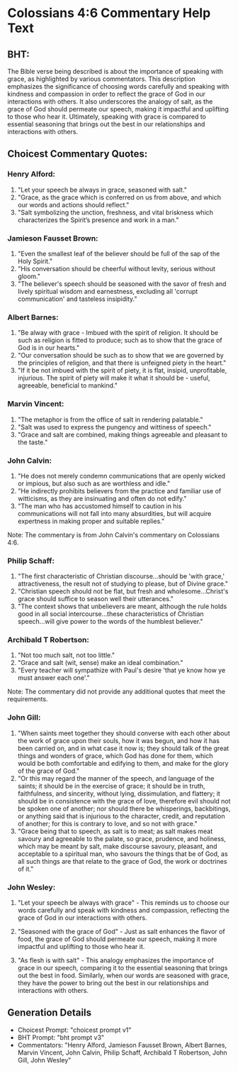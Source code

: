 # Colossians 4:6 Commentary Help Text

## BHT:
The Bible verse being described is about the importance of speaking with grace, as highlighted by various commentators. This description emphasizes the significance of choosing words carefully and speaking with kindness and compassion in order to reflect the grace of God in our interactions with others. It also underscores the analogy of salt, as the grace of God should permeate our speech, making it impactful and uplifting to those who hear it. Ultimately, speaking with grace is compared to essential seasoning that brings out the best in our relationships and interactions with others.

## Choicest Commentary Quotes:
### Henry Alford:
1. "Let your speech be always in grace, seasoned with salt." 
2. "Grace, as the grace which is conferred on us from above, and which our words and actions should reflect."
3. "Salt symbolizing the unction, freshness, and vital briskness which characterizes the Spirit’s presence and work in a man."

### Jamieson Fausset Brown:
1. "Even the smallest leaf of the believer should be full of the sap of the Holy Spirit." 
2. "His conversation should be cheerful without levity, serious without gloom."
3. "The believer's speech should be seasoned with the savor of fresh and lively spiritual wisdom and earnestness, excluding all 'corrupt communication' and tasteless insipidity."

### Albert Barnes:
1. "Be alway with grace - Imbued with the spirit of religion. It should be such as religion is fitted to produce; such as to show that the grace of God is in our hearts."
2. "Our conversation should be such as to show that we are governed by the principles of religion, and that there is unfeigned piety in the heart."
3. "If it be not imbued with the spirit of piety, it is flat, insipid, unprofitable, injurious. The spirit of piety will make it what it should be - useful, agreeable, beneficial to mankind."

### Marvin Vincent:
1. "The metaphor is from the office of salt in rendering palatable."
2. "Salt was used to express the pungency and wittiness of speech."
3. "Grace and salt are combined, making things agreeable and pleasant to the taste."

### John Calvin:
1. "He does not merely condemn communications that are openly wicked or impious, but also such as are worthless and idle."
2. "He indirectly prohibits believers from the practice and familiar use of witticisms, as they are insinuating and often do not edify."
3. "The man who has accustomed himself to caution in his communications will not fall into many absurdities, but will acquire expertness in making proper and suitable replies."

Note: The commentary is from John Calvin's commentary on Colossians 4:6.

### Philip Schaff:
1. "The first characteristic of Christian discourse...should be 'with grace,' attractiveness, the result not of studying to please, but of Divine grace."
2. "Christian speech should not be flat, but fresh and wholesome...Christ's grace should suffice to season well their utterances."
3. "The context shows that unbelievers are meant, although the rule holds good in all social intercourse...these characteristics of Christian speech...will give power to the words of the humblest believer."

### Archibald T Robertson:
1. "Not too much salt, not too little."
2. "Grace and salt (wit, sense) make an ideal combination."
3. "Every teacher will sympathize with Paul's desire 'that ye know how ye must answer each one'."

Note: The commentary did not provide any additional quotes that meet the requirements.

### John Gill:
1. "When saints meet together they should converse with each other about the work of grace upon their souls, how it was begun, and how it has been carried on, and in what case it now is; they should talk of the great things and wonders of grace, which God has done for them, which would be both comfortable and edifying to them, and make for the glory of the grace of God."
2. "Or this may regard the manner of the speech, and language of the saints; it should be in the exercise of grace; it should be in truth, faithfulness, and sincerity, without lying, dissimulation, and flattery; it should be in consistence with the grace of love, therefore evil should not be spoken one of another; nor should there be whisperings, backbitings, or anything said that is injurious to the character, credit, and reputation of another; for this is contrary to love, and so not with grace."
3. "Grace being that to speech, as salt is to meat; as salt makes meat savoury and agreeable to the palate, so grace, prudence, and holiness, which may be meant by salt, make discourse savoury, pleasant, and acceptable to a spiritual man, who savours the things that be of God, as all such things are that relate to the grace of God, the work or doctrines of it."

### John Wesley:
1. "Let your speech be always with grace" - This reminds us to choose our words carefully and speak with kindness and compassion, reflecting the grace of God in our interactions with others.

2. "Seasoned with the grace of God" - Just as salt enhances the flavor of food, the grace of God should permeate our speech, making it more impactful and uplifting to those who hear it.

3. "As flesh is with salt" - This analogy emphasizes the importance of grace in our speech, comparing it to the essential seasoning that brings out the best in food. Similarly, when our words are seasoned with grace, they have the power to bring out the best in our relationships and interactions with others.


## Generation Details
- Choicest Prompt: "choicest prompt v1"
- BHT Prompt: "bht prompt v3"
- Commentators: "Henry Alford, Jamieson Fausset Brown, Albert Barnes, Marvin Vincent, John Calvin, Philip Schaff, Archibald T Robertson, John Gill, John Wesley"
